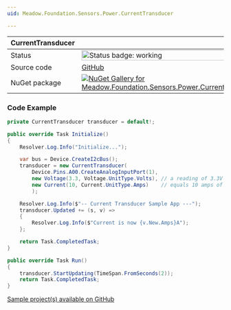 ```yaml
---
uid: Meadow.Foundation.Sensors.Power.CurrentTransducer

---
```


| CurrentTransducer | |
|--------|--------|
| Status | <img src="https://img.shields.io/badge/Working-brightgreen" style="width: auto; height: -webkit-fill-available;" alt="Status badge: working" /> |
| Source code | [GitHub](https://github.com/WildernessLabs/Meadow.Foundation/tree/main/Source/Meadow.Foundation.Peripherals/Sensors.Power.CurrentTransducer) |
| NuGet package | <a href="https://www.nuget.org/packages/Meadow.Foundation.Sensors.Power.CurrentTransducer/" target="_blank"><img src="https://img.shields.io/nuget/v/Meadow.Foundation.Sensors.Power.CurrentTransducer.svg?label=Meadow.Foundation.Sensors.Power.CurrentTransducer" alt="NuGet Gallery for Meadow.Foundation.Sensors.Power.CurrentTransducer" /></a> |

### Code Example

```csharp
private CurrentTransducer transducer = default!;

public override Task Initialize()
{
    Resolver.Log.Info("Initialize...");

    var bus = Device.CreateI2cBus();
    transducer = new CurrentTransducer(
        Device.Pins.A00.CreateAnalogInputPort(1),
        new Voltage(3.3, Voltage.UnitType.Volts), // a reading of 3.3V
        new Current(10, Current.UnitType.Amps)    // equals 10 amps of current
        );

    Resolver.Log.Info($"-- Current Transducer Sample App ---");
    transducer.Updated += (s, v) =>
    {
        Resolver.Log.Info($"Current is now {v.New.Amps}A");
    };

    return Task.CompletedTask;
}

public override Task Run()
{
    transducer.StartUpdating(TimeSpan.FromSeconds(2));
    return Task.CompletedTask;
}

```

[Sample project(s) available on GitHub](https://github.com/WildernessLabs/Meadow.Foundation/tree/main/Source/Meadow.Foundation.Peripherals/Sensors.Power.CurrentTransducer/Samples/CurrentTransducer_Sample)

